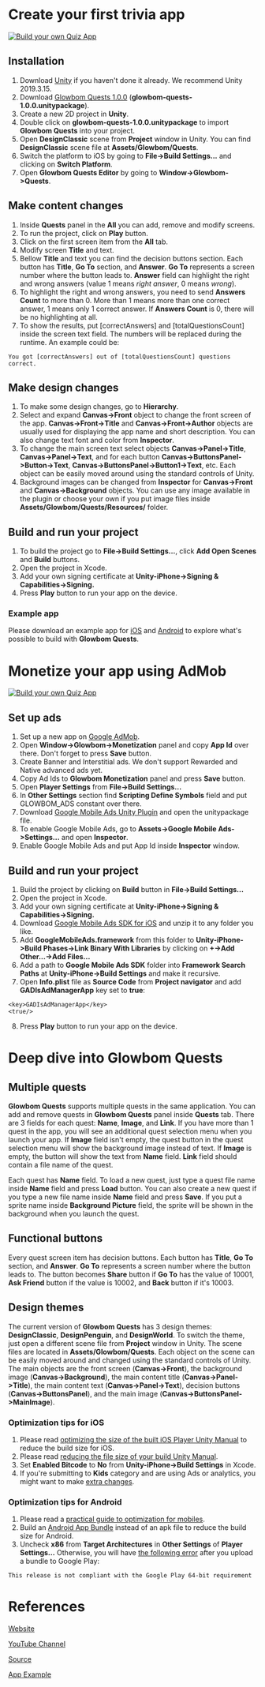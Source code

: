 # Create your first trivia app

[![Build your own Quiz App](https://img.youtube.com/vi/5py0nFKtoLU/0.jpg)](https://www.youtube.com/watch?v=5py0nFKtoLU)

## Installation

1. Download [Unity](https://unity3d.com/get-unity/download/archive) if you haven't done it already. We recommend Unity 2019.3.15.
2. Download [Glowbom Quests 1.0.0](https://github.com/Glowbom/quests/releases) (**glowbom-quests-1.0.0.unitypackage**).
3. Create a new 2D project in **Unity**.
4. Double click on **glowbom-quests-1.0.0.unitypackage** to import **Glowbom Quests** into your project.
5. Open **DesignClassic** scene from **Project** window in Unity. You can find **DesignClassic** scene file at **Assets/Glowbom/Quests**.
6. Switch the platform to iOS by going to **File->Build Settings...** and clicking on **Switch Platform**.
7. Open **Glowbom Quests Editor** by going to **Window->Glowbom->Quests**.

## Make content changes

1. Inside **Quests** panel in the **All** you can add, remove and modify screens.
2. To run the project, click on **Play** button.
3. Click on the first screen item from the **All** tab.
4. Modify screen **Title** and text.
5. Bellow **Title** and text you can find the decision buttons section. Each button has **Title**, **Go To** section, and **Answer**. **Go To** represents a screen number where the button leads to. **Answer** field can highlight the right and wrong answers (value 1 means *right answer*, 0 means *wrong*). 
6. To highlight the right and wrong answers, you need to send **Answers Count** to more than 0. More than 1 means more than one correct answer, 1 means only 1 correct answer. If **Answers Count** is 0, there will be no highlighting at all.
7. To show the results, put [correctAnswers] and [totalQuestionsCount] inside the screen text field. The numbers will be replaced during the runtime. An example could be:

```
You got [correctAnswers] out of [totalQuestionsCount] questions correct.
```

## Make design changes

1. To make some design changes, go to **Hierarchy**.
2. Select and expand **Canvas->Front** object to change the front screen of the app. **Canvas->Front->Title** and **Canvas->Front->Author** objects are usually used for displaying the app name and short description. You can also change text font and color from **Inspector**.
3. To change the main screen text select objects **Canvas->Panel->Title**, **Canvas->Panel->Text**, and for each button **Canvas->ButtonsPanel->Button->Text**, **Canvas->ButtonsPanel->Button1->Text**, etc. Each object can be easily moved around using the standard controls of Unity.
4. Background images can be changed from **Inspector** for **Canvas->Front** and **Canvas->Background** objects. You can use any image available in the plugin or choose your own if you put image files inside **Assets/Glowbom/Quests/Resources/** folder.

## Build and run your project

1. To build the project go to **File->Build Settings...**, click **Add Open Scenes** and **Build** buttons.
2. Open the project in Xcode.
3. Add your own signing certificate at **Unity-iPhone->Signing & Capabilities->Signing.**
4. Press **Play** button to run your app on the device.

### Example app

Please download an example app for [iOS](https://apps.apple.com/us/app/6-countries-world-geography/id1497861140?ls=1) and [Android](https://play.google.com/store/apps/details?id=com.glowbom.quests) to explore what's possible to build with **Glowbom Quests**.

# Monetize your app using AdMob

[![Build your own Quiz App](https://img.youtube.com/vi/xvx6RtHJNKg/0.jpg)](https://www.youtube.com/watch?v=xvx6RtHJNKg)

## Set up ads

1. Set up a new app on [Google AdMob](https://admob.google.com/home/).
2. Open **Window->Glowbom->Monetization** panel and copy **App Id** over there. Don't forget to press **Save** button.
3. Create Banner and Interstitial ads. We don't support Rewarded and Native advanced ads yet.
4. Copy Ad Ids to **Glowbom Monetization** panel and press **Save** button.
5. Open **Player Settings** from **File->Build Settings...**
6. In **Other Settings** section find **Scripting Define Symbols** field and put GLOWBOM_ADS constant over there.
7. Download [Google Mobile Ads Unity Plugin](https://github.com/googleads/googleads-mobile-unity/releases/tag/v5.1.0) and open the unitypackage file.
8. To enable Google Mobile Ads, go to **Assets->Google Mobile Ads->Settings...** and open **Inspector**.
9. Enable Google Mobile Ads and put App Id inside **Inspector** window.

## Build and run your project

1. Build the project by clicking on **Build** button in **File->Build Settings...**
2. Open the project in Xcode.
3. Add your own signing certificate at **Unity-iPhone->Signing & Capabilities->Signing.**
4. Download [Google Mobile Ads SDK for iOS](https://developers.google.com/admob/ios/download) and unzip it to any folder you like.
5. Add **GoogleMobileAds.framework** from this folder to **Unity-iPhone->Build Phases->Link Binary With Libraries** by clicking on **+->Add Other...->Add Files...**
6. Add a path to **Google Mobile Ads SDK** folder into **Framework Search Paths** at **Unity-iPhone->Build Settings** and make it recursive.
7. Open **Info.plist** file as **Source Code** from **Project navigator** and add **GADIsAdManagerApp** key set to **true**:

```
<key>GADIsAdManagerApp</key>
<true/>
```

8. Press **Play** button to run your app on the device.

# Deep dive into Glowbom Quests

## Multiple quests

**Glowbom Quests** supports multiple quests in the same application. You can add and remove quests in **Glowbom Quests** panel inside **Quests** tab. There are 3 fields for each quest: **Name**, **Image**, and **Link**. If you have more than 1 quest in the app, you will see an additional quest selection menu when you launch your app. If **Image** field isn't empty, the quest button in the quest selection menu will show the background image instead of text. If **Image** is empty, the button will show the text from **Name** field. **Link** field should contain a file name of the quest.

Each quest has **Name** field. To load a new quest, just type a quest file name inside **Name** field and press **Load** button. You can also create a new quest if you type a new file name inside **Name** field and press **Save**. If you put a sprite name inside **Background Picture** field, the sprite will be shown in the background when you launch the quest.

## Functional buttons

Every quest screen item has decision buttons. Each button has **Title**, **Go To** section, and **Answer**. **Go To** represents a screen number where the button leads to. The button becomes **Share** button if **Go To** has the value of 10001, **Ask Friend** button if the value is 10002, and **Back** button if it's 10003.

## Design themes

The current version of **Glowbom Quests** has 3 design themes: **DesignClassic**, **DesignPenguin**, and **DesignWorld**. To switch the theme, just open a different scene file from **Project** window in Unity. The scene files are located in **Assets/Glowbom/Quests**. Each object on the scene can be easily moved around and changed using the standard controls of Unity. The main objects are the front screen (**Canvas->Front**), the background image (**Canvas->Background**), the main content title (**Canvas->Panel->Title**), the main content text (**Canvas->Panel->Text**), decision buttons (**Canvas->ButtonsPanel**), and the main image (**Canvas->ButtonsPanel->MainImage**).

### Optimization tips for iOS

1. Please read [optimizing the size of the built iOS Player Unity Manual](https://docs.unity3d.com/Manual/iphone-playerSizeOptimization.html) to reduce the build size for iOS.
2. Please read [reducing the file size of your build Unity Manual](https://docs.unity3d.com/Manual/ReducingFilesize.html).
3. Set **Enabled Bitcode** to **No** from  **Unity-iPhone->Build Settings** in Xcode.
4. If you're submitting to **Kids** category and are using Ads or analytics, you might want to make [extra changes](https://forum.unity.com/threads/important-changes-for-ios-kids-apps-action-needed-by-developers.838939/).

### Optimization tips for Android

1. Please read a [practical guide to optimization for mobiles](https://docs.unity3d.com/Manual/MobileOptimizationPracticalGuide.html).
2. Build an [Android App Bundle](https://developer.android.com/guide/app-bundle) instead of an apk file to reduce the build size for Android.
3. Uncheck **x86** from **Target Architectures** in **Other Settings** of **Player Settings...** Otherwise, you will have [the following error](https://stackoverflow.com/questions/57629052/after-upgrading-my-unity-android-to-64-bit-i-still-get-an-error-after-uploading) after you upload a bundle to Google Play: 

```
This release is not compliant with the Google Play 64-bit requirement
```

# References

[Website](https://glowbom.com/)

[YouTube Channel](https://www.youtube.com/channel/UCrYQEQPhAHmn7N8W58nNwOw)

[Source](https://github.com/Glowbom)

[App Example](https://globalsculptor.com/apps/countries.html)


